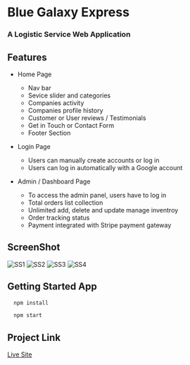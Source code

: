 # Blue Galaxy Express

### A Logistic Service Web Application

## Features

- Home Page

  - Nav bar
  - Sevice slider and categories
  - Companies activity
  - Companies profile history
  - Customer or User reviews / Testimonials
  - Get in Touch or Contact Form
  - Footer Section

- Login Page

  - Users can manually create accounts or log in
  - Users can log in automatically with a Google account

- Admin / Dashboard Page
  - To access the admin panel, users have to log in
  - Total orders list collection
  - Unlimited add, delete and update manage inventroy
  - Order tracking status
  - Payment integrated with Stripe payment gateway

## ScreenShot

<!-- imgages -->

![SS1](https://res.cloudinary.com/dxvzhnyuo/image/upload/v1619850405/ss1_fpqvdo.png)
![SS2](https://res.cloudinary.com/dxvzhnyuo/image/upload/v1619854778/Capture_ipfx9c.png)
![SS3](https://res.cloudinary.com/dxvzhnyuo/image/upload/v1624075582/screencapture-localhost-3000-login-2021-06-19-10_05_56_tytc3s.png)
![SS4](https://res.cloudinary.com/dxvzhnyuo/image/upload/v1619854625/admin_tnwqtw.png)

## Getting Started App

<!-- Code -->

```bash
  npm install

  npm start
```

## Project Link

<!-- Links -->

[Live Site](https://blue-galaxy-express.web.app/)
